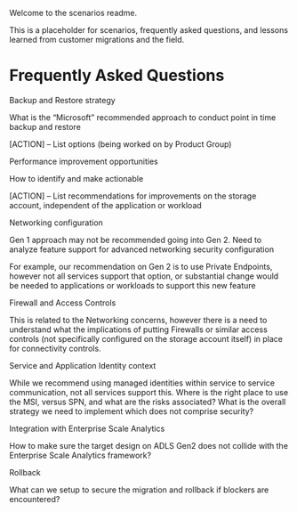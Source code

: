 Welcome to the scenarios readme.

This is a placeholder for scenarios, frequently asked questions, and lessons learned from customer migrations and the field.




# Frequently Asked Questions
Backup and Restore strategy 

What is the “Microsoft” recommended approach to conduct point in time backup and restore 

[ACTION] – List options (being worked on by Product Group) 

Performance improvement opportunities 

How to identify and make actionable 

[ACTION] – List recommendations for improvements on the storage account, independent of the application or workload 

Networking configuration 

Gen 1 approach may not be recommended going into Gen 2.  Need to analyze feature support for advanced networking security configuration 

For example, our recommendation on Gen 2 is to use Private Endpoints, however not all services support that option, or substantial change would be needed to applications or workloads to support this new feature 

Firewall and Access Controls 

This is related to the Networking concerns, however there is a need to understand what the implications of putting Firewalls or similar access controls (not specifically configured on the storage account itself) in place for connectivity controls. 

Service and Application Identity context 

While we recommend using managed identities within service to service communication, not all services support this.  Where is the right place to use the MSI, versus SPN, and what are the risks associated?  What is the overall strategy we need to implement which does not comprise security? 

Integration with Enterprise Scale Analytics  

How to make sure the target design on ADLS Gen2 does not collide with the Enterprise Scale Analytics framework?  

Rollback  

What can we setup to secure the migration and rollback if blockers are encountered? 